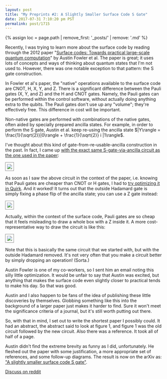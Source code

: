 ```yaml
---
layout: post
title: "My Preprints #2: A Slightly Smaller Surface Code S Gate"
date: 2017-07-31 7:10:20 pm PST
permalink: post/1715
---
```


{% assign loc = page.path | remove_first: '_posts/' | remove: '.md' %}

Recently, I was trying to learn more about the surface code by reading through the 2012 paper "[Surface codes: Towards practical large-scale quantum computation](https://arxiv.org/abs/1208.0928)" by Austin Fowler et al.
The paper is great; it uses lots of concepts and ways of thinking about quantum states that I'm not used to.
However, there was one notable exception to that pattern: the S gate construction.

In Fowler et al's paper, the "native" operations available to the surface code are CNOT, H, X, Y, and Z.
There is a significant difference between the Pauli gates (X, Y, and Z) and the H and CNOT gates.
Namely, the Pauli gates can be performed within the control software, without actually doing anything extra to the qubits.
The Pauli gates don't use up any "volume"; they're effectively free.
This difference in cost will be important.

Non-native gates are performed with combinations of the native gates, often aided by specially prepared ancilla states.
For example, in order to perform the S gate, Austin et al. keep re-using the ancilla state $|Y\rangle = \frac{1}{\sqrt{2}}|0\rangle + \frac{1}{\sqrt{2}} i |1\rangle$.

I've thought about this kind of gate-from-re-usable-ancilla construction in the past.
In fact, I came up [with the exact same S-gate-via-ancilla circuit as the one used in the paper](/post/1622):

<img style="max-width:100%; border:1px solid gray; padding: 5px;" src="/assets/{{ loc }}/old-s-gate.png"/>

As soon as I saw the above circuit in the context of the paper, i.e. knowing that Pauli gates are cheaper than CNOT or H gates, I had to [try optimizing it in Quirk](http://algassert.com/quirk#circuit=%7B%22cols%22%3A%5B%5B%22X%5E-%C2%BD%22%2C1%2C%22H%22%5D%2C%5B1%2C1%2C%22%E2%80%A2%22%2C%22X%22%5D%2C%5B%22%E2%80%A6%22%2C1%2C%22%E2%80%A6%22%5D%2C%5B1%2C1%2C%22Amps2%22%5D%2C%5B%22Bloch%22%5D%2C%5B%22X%22%2C1%2C%22%E2%80%A2%22%5D%2C%5B%22H%22%5D%2C%5B%22X%22%2C1%2C%22%E2%80%A2%22%5D%2C%5B%22H%22%5D%2C%5B%22Bloch%22%2C1%2C%22Amps2%22%5D%5D%7D).
And it worked!
It turns out that the outside Hadamard gate is simply fixing a phase flip of the ancilla state; you can use a Z gate instead:

<img style="max-width:100%; border:1px solid gray; padding: 5px;" src="/assets/{{ loc }}/new-s-gate.png"/>

Actually, within the context of the surface code, Pauli gates are so cheap that it feels misleading to draw a whole box with a Z inside it.
A more cost-representative way to draw the circuit is like this:

<img style="max-width:100%; border:1px solid gray; padding: 5px;" src="/assets/{{ loc }}/new-s-gate-compact.png"/>

Note that this is basically the same circuit that we started with, but with the outside Hadamard removed.
It's not very often that you make a circuit better by simply dropping an operation!
(Sorta.)

Austin Fowler is one of my co-workers, so I sent him an email noting this silly little optimization.
It would be unfair to say that Austin was excited, but anything that makes the surface code even slightly closer to practical tends to make his day.
So that was good.

Austin and I also happen to be fans of the idea of publishing these little discoveries by themselves.
Globbing something like this into the background of a larger paper just makes it harder to find.
Sure it won't meet the significance criteria of a journal, but it's still worth putting out there.

So, with that in mind, I set out to write the shortest paper I possibly could.
It had an abstract, the abstract said to look at figure 1, and figure 1 was the old circuit followed by the new circuit.
Also there was a reference.
It took all of half of a page.

Austin didn't find the extreme brevity as funny as I did, unfortunately.
He fleshed out the paper with some justification, a more appropriate set of references, and some follow-up diagrams.
The result is now on the arXiv as: ["A slightly smaller surface code S gate"](https://arxiv.org/abs/1708.00054).

[Discuss on reddit](https://www.reddit.com/r/algassert/comments/6s1pcs/comment_thread_my_second_paper_a_slightly_smaller/)
